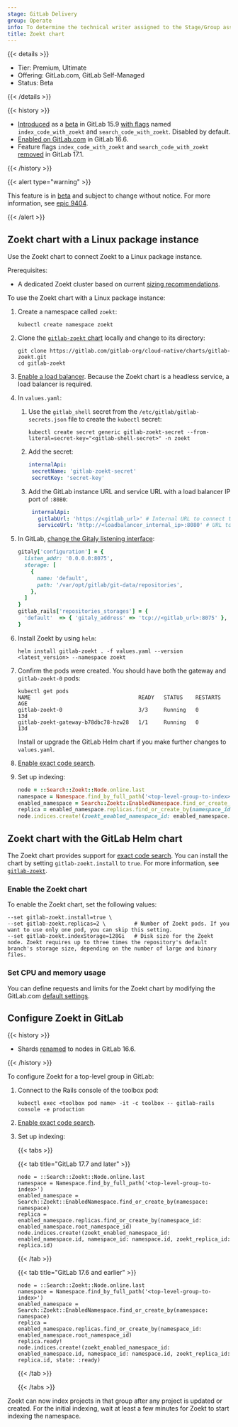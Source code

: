 ```yaml
---
stage: GitLab Delivery
group: Operate
info: To determine the technical writer assigned to the Stage/Group associated with this page, see https://handbook.gitlab.com/handbook/product/ux/technical-writing/#assignments
title: Zoekt chart
---
```


{{< details >}}

- Tier: Premium, Ultimate
- Offering: GitLab.com, GitLab Self-Managed
- Status: Beta

{{< /details >}}

{{< history >}}

- [Introduced](https://gitlab.com/gitlab-org/gitlab/-/merge_requests/105049) as a [beta](https://docs.gitlab.com/policy/development_stages_support/#beta) in GitLab 15.9 [with flags](https://docs.gitlab.com/administration/feature_flags/) named `index_code_with_zoekt` and `search_code_with_zoekt`. Disabled by default.
- [Enabled on GitLab.com](https://gitlab.com/gitlab-org/gitlab/-/issues/388519) in GitLab 16.6.
- Feature flags `index_code_with_zoekt` and `search_code_with_zoekt` [removed](https://gitlab.com/gitlab-org/gitlab/-/merge_requests/148378) in GitLab 17.1.

{{< /history >}}

{{< alert type="warning" >}}

This feature is in [beta](https://docs.gitlab.com/policy/development_stages_support/#beta) and subject to change without notice.
For more information, see [epic 9404](https://gitlab.com/groups/gitlab-org/-/epics/9404).

{{< /alert >}}

## Zoekt chart with a Linux package instance

Use the Zoekt chart to connect Zoekt to a Linux package instance.

Prerequisites:

- A dedicated Zoekt cluster based on current [sizing recommendations](https://docs.gitlab.com/integration/exact_code_search/zoekt/#sizing-recommendations).

To use the Zoekt chart with a Linux package instance:

1. Create a namespace called `zoekt`:

   ```shell
   kubectl create namespace zoekt
   ```

1. Clone the [`gitlab-zoekt` chart](https://gitlab.com/gitlab-org/cloud-native/charts/gitlab-zoekt/) locally and change to its directory:

   ```shell
   git clone https://gitlab.com/gitlab-org/cloud-native/charts/gitlab-zoekt.git
   cd gitlab-zoekt
   ```

1. [Enable a load balancer](https://gitlab.com/gitlab-org/cloud-native/charts/gitlab-zoekt/-/blob/v2.7.0/doc/load_balancer.md).
   Because the Zoekt chart is a headless service, a load balancer is required.

1. In `values.yaml`:

   1. Use the `gitlab_shell` secret from the `/etc/gitlab/gitlab-secrets.json` file to create the `kubectl` secret:

      ```shell
      kubectl create secret generic gitlab-zoekt-secret --from-literal=secret-key="<gitlab-shell-secret>" -n zoekt
      ```

   1. Add the secret:

      ```yaml
      internalApi:
       secretName: 'gitlab-zoekt-secret'
       secretKey: 'secret-key'
      ```

   1. Add the GitLab instance URL and service URL with a load balancer IP port of `:8080`:

      ```yaml
       internalApi:
         gitlabUrl: 'https://<gitlab_url>' # Internal URL to connect to GitLab
         serviceUrl: 'http://<loadbalancer_internal_ip>:8080' # URL to reach Zoekt service - LB internal URL
      ```

1. In GitLab, [change the Gitaly listening interface](https://docs.gitlab.com/administration/gitaly/configure_gitaly/#change-the-gitaly-listening-interface):

   ```ruby
   gitaly['configuration'] = {
     listen_addr: '0.0.0.0:8075',
     storage: [
       {
         name: 'default',
         path: '/var/opt/gitlab/git-data/repositories',
       },
     ]
   }
   gitlab_rails['repositories_storages'] = {
     'default'  => { 'gitaly_address' => 'tcp://<gitlab_url>:8075' },
   }
   ```

1. Install Zoekt by using `helm`:

   ```shell
   helm install gitlab-zoekt . -f values.yaml --version <latest_version> --namespace zoekt
   ```

1. Confirm the pods were created. You should have both the gateway and `gitlab-zoekt-0` pods:

   ```shell
   kubectl get pods
   NAME                                  READY   STATUS    RESTARTS   AGE
   gitlab-zoekt-0                        3/3     Running   0          13d
   gitlab-zoekt-gateway-b78dbc78-hzw28   1/1     Running   0          13d
   ```

   Install or upgrade the GitLab Helm chart if you make further changes to `values.yaml`.

1. [Enable exact code search](https://docs.gitlab.com/integration/zoekt/#enable-exact-code-search).
1. Set up indexing:

   ```ruby
   node = ::Search::Zoekt::Node.online.last
   namespace = Namespace.find_by_full_path('<top-level-group-to-index>')
   enabled_namespace = Search::Zoekt::EnabledNamespace.find_or_create_by(namespace: namespace)
   replica = enabled_namespace.replicas.find_or_create_by(namespace_id: enabled_namespace.root_namespace_id)
   node.indices.create!(zoekt_enabled_namespace_id: enabled_namespace.id, namespace_id: namespace.id, zoekt_replica_id: replica.id)
   ```

## Zoekt chart with the GitLab Helm chart

The Zoekt chart provides support for
[exact code search](https://docs.gitlab.com/user/search/exact_code_search/).
You can install the chart by setting `gitlab-zoekt.install` to `true`.
For more information, see [`gitlab-zoekt`](https://gitlab.com/gitlab-org/cloud-native/charts/gitlab-zoekt).

### Enable the Zoekt chart

To enable the Zoekt chart, set the following values:

```shell
--set gitlab-zoekt.install=true \
--set gitlab-zoekt.replicas=2 \         # Number of Zoekt pods. If you want to use only one pod, you can skip this setting.
--set gitlab-zoekt.indexStorage=128Gi   # Disk size for the Zoekt node. Zoekt requires up to three times the repository's default branch's storage size, depending on the number of large and binary files.
```

### Set CPU and memory usage

You can define requests and limits for the Zoekt chart by modifying the GitLab.com [default settings](https://gitlab.com/gitlab-com/gl-infra/k8s-workloads/gitlab-com/-/blob/master/releases/gitlab/values/gprd.yaml.gotmpl#L6-45).

## Configure Zoekt in GitLab

{{< history >}}

- Shards [renamed](https://gitlab.com/gitlab-org/gitlab/-/merge_requests/134717) to nodes in GitLab 16.6.

{{< /history >}}

To configure Zoekt for a top-level group in GitLab:

1. Connect to the Rails console of the toolbox pod:

   ```shell
   kubectl exec <toolbox pod name> -it -c toolbox -- gitlab-rails console -e production
   ```

1. [Enable exact code search](https://docs.gitlab.com/integration/zoekt/#enable-exact-code-search).
1. Set up indexing:

   {{< tabs >}}

   {{< tab title="GitLab 17.7 and later" >}}

   ```shell
   node = ::Search::Zoekt::Node.online.last
   namespace = Namespace.find_by_full_path('<top-level-group-to-index>')
   enabled_namespace = Search::Zoekt::EnabledNamespace.find_or_create_by(namespace: namespace)
   replica = enabled_namespace.replicas.find_or_create_by(namespace_id: enabled_namespace.root_namespace_id)
   node.indices.create!(zoekt_enabled_namespace_id: enabled_namespace.id, namespace_id: namespace.id, zoekt_replica_id: replica.id)
   ```

   {{< /tab >}}

   {{< tab title="GitLab 17.6 and earlier" >}}

   ```shell
   node = ::Search::Zoekt::Node.online.last
   namespace = Namespace.find_by_full_path('<top-level-group-to-index>')
   enabled_namespace = Search::Zoekt::EnabledNamespace.find_or_create_by(namespace: namespace)
   replica = enabled_namespace.replicas.find_or_create_by(namespace_id: enabled_namespace.root_namespace_id)
   replica.ready!
   node.indices.create!(zoekt_enabled_namespace_id: enabled_namespace.id, namespace_id: namespace.id, zoekt_replica_id: replica.id, state: :ready)
   ```

      {{< /tab >}}

   {{< /tabs >}}

Zoekt can now index projects in that group after any project is updated or created. For the initial indexing, wait at least a few minutes for Zoekt to start indexing the namespace.
